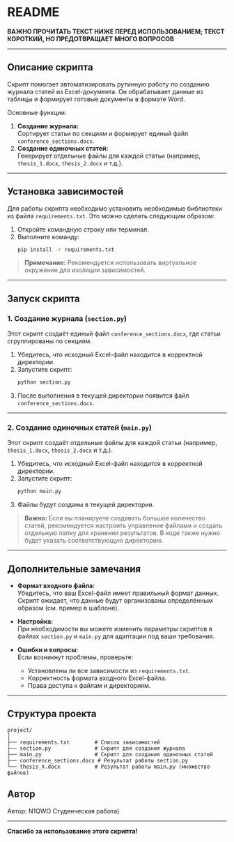 # README

**ВАЖНО ПРОЧИТАТЬ ТЕКСТ НИЖЕ ПЕРЕД ИСПОЛЬЗОВАНИЕМ; ТЕКСТ КОРОТКИЙ, НО ПРЕДОТВРАЩАЕТ МНОГО ВОПРОСОВ**

---

## Описание скрипта

Скрипт помогает автоматизировать рутинную работу по созданию журнала статей из Excel-документа. Он обрабатывает данные из таблицы и формирует готовые документы в формате Word.

Основные функции:
1. **Создание журнала:**  
   Сортирует статьи по секциям и формирует единый файл `conference_sections.docx`.
2. **Создание одиночных статей:**  
   Генерирует отдельные файлы для каждой статьи (например, `thesis_1.docx`, `thesis_2.docx` и т.д.).

---

## Установка зависимостей

Для работы скрипта необходимо установить необходимые библиотеки из файла `requirements.txt`. Это можно сделать следующим образом:

1. Откройте командную строку или терминал.
2. Выполните команду:
   ```bash
   pip install -r requirements.txt
   ```

> **Примечание:** Рекомендуется использовать виртуальное окружение для изоляции зависимостей.

---

## Запуск скрипта

### 1. Создание журнала (`section.py`)

Этот скрипт создаёт единый файл `conference_sections.docx`, где статьи сгруппированы по секциям.

1. Убедитесь, что исходный Excel-файл находится в корректной директории.
2. Запустите скрипт:
   ```bash
   python section.py
   ```
3. После выполнения в текущей директории появится файл `conference_sections.docx`.

---

### 2. Создание одиночных статей (`main.py`)

Этот скрипт создаёт отдельные файлы для каждой статьи (например, `thesis_1.docx`, `thesis_2.docx` и т.д.).

1. Убедитесь, что исходный Excel-файл находится в корректной директории.
2. Запустите скрипт:
   ```bash
   python main.py
   ```
3. Файлы будут созданы в текущей директории.

> **Важно:** Если вы планируете создавать большое количество статей, рекомендуется настроить управление файлами и создать отдельную папку для хранения результатов. В коде также нужно будет указать соответствующую директорию.

---

## Дополнительные замечания

- **Формат входного файла:**  
  Убедитесь, что ваш Excel-файл имеет правильный формат данных. Скрипт ожидает, что данные будут организованы определённым образом (см. пример в шаблоне).

- **Настройка:**  
  При необходимости вы можете изменить параметры скриптов в файлах `section.py` и `main.py` для адаптации под ваши требования.

- **Ошибки и вопросы:**  
  Если возникнут проблемы, проверьте:
  - Установлены ли все зависимости из `requirements.txt`.
  - Корректность формата входного Excel-файла.
  - Права доступа к файлам и директориям.

---

## Структура проекта

```
project/
│
├── requirements.txt        # Список зависимостей
├── section.py              # Скрипт для создания журнала
├── main.py                 # Скрипт для создания одиночных статей
├── conference_sections.docx # Результат работы section.py
└── thesis_X.docx           # Результат работы main.py (множество файлов)
```

## Автор

Автор: N1QWO 
Студенческая работа)

---

**Спасибо за использование этого скрипта!**
